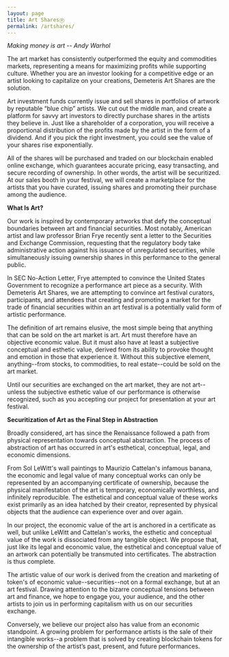 ```yaml
---
layout: page
title: Art SharesⓇ
permalink: /artshares/
---
```


*Making money is art -- Andy Warhol*

The art market has consistently outperformed the equity and commodities markets, representing a means for maximizing profits while supporting culture. Whether you are an investor looking for a competitive edge or an artist looking to capitalize on your creations, Demeteris Art Shares are the solution.

Art investment funds currently issue and sell shares in portfolios of artwork by reputable “blue chip” artists. We cut out the middle man, and create a platform for savvy art investors to directly purchase shares in the artists they believe in. Just like a shareholder of a corporation, you will receive a proportional distribution of the profits made by the artist in the form of a dividend. And if you pick the right investment, you could see the value of your shares rise exponentially. 

All of the shares will be purchased and traded on our blockchain enabled online exchange, which guarantees accurate pricing, easy transacting, and secure recording of ownership. In other words, the artist will be securitized. At our sales booth in your festival, we will create a marketplace for the artists that you have curated, issuing shares and promoting their purchase among the audience.

**What Is Art?**

Our work is inspired by contemporary artworks that defy the conceptual boundaries between art and financial securities. Most notably, American artist and law professor Brian Frye recently sent a letter to the Securities and Exchange Commission, requesting that the regulatory body take administrative action against his issuance of unregulated securities, while simultaneously issuing ownership shares in this performance to the general public. 

In SEC No-Action Letter, Frye attempted to convince the United States Government to recognize a performance art piece as a security. With Demeteris Art Shares, we are attempting to convince art festival curators, participants, and attendees that creating and promoting a market for the trade of financial securities within an art festival is a potentially valid form of artistic performance.

The definition of art remains elusive, the most simple being that anything that can be sold on the art market is art. Art must therefore have an objective economic value. But it must also have at least a subjective conceptual and esthetic value, derived from its ability to provoke thought and emotion in those that experience it. Without this subjective element, anything--from stocks, to commodities, to real estate--could be sold on the art market.

Until our securities are exchanged on the art market, they are not art--unless the subjective esthetic value of our performance is otherwise recognized, such as you accepting our project for presentation at your art festival.

**Securitization of Art as the Final Step in Abstraction**

Broadly considered, art has since the Renaissance followed a path from physical representation towards conceptual abstraction. The process of abstraction of art has occurred in art's esthetical, conceptual, legal, and economic dimensions. 

From Sol LeWitt's wall paintings to Maurizio Cattelan's infamous banana, the economic and legal value of many conceptual works can only be represented by an accompanying certificate of ownership, because the physical manifestation of the art is temporary, economically worthless, and infinitely reproducible. The esthetical and conceptual value of these works exist primarily as an idea hatched by their creator, represented by physical objects that the audience can experience over and over again.

In our project, the economic value of the art is anchored in a certificate as well, but unlike LeWitt and Cattelan's works, the esthetic and conceptual value of the work is dissociated from any tangible object. We propose that, just like its legal and economic value, the esthetical and conceptual value of an artwork can potentially be transmuted into certificates. The abstraction is thus complete. 

The artistic value of our work is derived from the creation and marketing of token's of economic value--securities--not on a formal exchange, but at an art festival. Drawing attention to the bizarre conceptual tensions between art and finance, we hope to engage you, your audience, and the other artists to join us in performing capitalism with us on our securities exchange. 

Conversely, we believe our project also has value from an economic standpoint. A growing problem for performance artists is the sale of their intangible works--a problem that is solved by creating blockchain tokens for the ownership of the artist’s past, present, and future performances.

